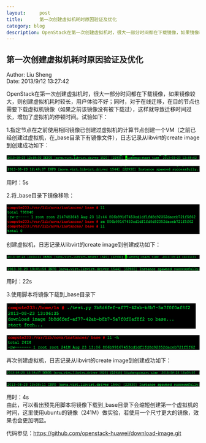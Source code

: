 ```yaml
---
layout:     post
title:      第一次创建虚拟机耗时原因验证及优化
category: blog
description: OpenStack在第一次创建虚拟机时，很大一部分时间都在下载镜像，如果镜像较大，则创建虚拟机耗时较长，用户体验不好；同时，对于在线迁移，在目的节点也需要下载虚拟机镜像（如果之前该镜像没有被下载过），这样就导致迁移时间过长，增加了虚拟机的停顿时间。
---
```


## 第一次创建虚拟机耗时原因验证及优化

Author: Liu Sheng  
Date: 2013/9/12 13:27:42 

OpenStack在第一次创建虚拟机时，很大一部分时间都在下载镜像，如果镜像较大，则创建虚拟机耗时较长，用户体验不好；同时，对于在线迁移，在目的节点也需要下载虚拟机镜像（如果之前该镜像没有被下载过），这样就导致迁移时间过长，增加了虚拟机的停顿时间。试验如下：

1.指定节点在之前使用相同镜像已创建过虚拟机的计算节点创建一个VM（之前已经创建过虚拟机，在_base目录下有镜像文件），日志记录从libvirt的create image到创建成功如下：

![](/images/blog/download-image/image001.png)

![](/images/blog/download-image/image003.png)

用时：5s

2.将_base目录下镜像移除：

![](/images/blog/download-image/image005.png)

创建虚拟机，日志记录从libvirt的create image到创建成功如下：

![](/images/blog/download-image/image007.png)

![](/images/blog/download-image/image009.png)

用时：22s

3.使用脚本将镜像下载到_base目录下

![](/images/blog/download-image/image011.png)

![](/images/blog/download-image/image013.png)

再次创建虚拟机，日志记录从libvirt的create image到创建成功如下：

![](/images/blog/download-image/image015.png)

![](/images/blog/download-image/image017.png)

用时：4s  
由此，可以看出预先用脚本将镜像下载到_base目录下会缩短创建第一个虚拟机的时间，这里使用ubuntu的镜像（241M）做实验，若使用一个尺寸更大的镜像，效果也会更加明显。

代码参见：<https://github.com/openstack-huawei/download-image.git>

